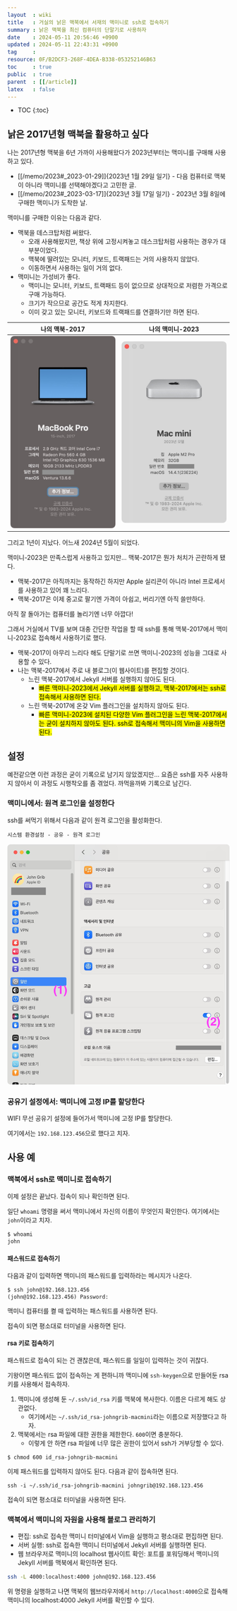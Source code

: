 ```yaml
---
layout  : wiki
title   : 거실의 낡은 맥북에서 서재의 맥미니로 ssh로 접속하기
summary : 낡은 맥북을 최신 컴퓨터의 단말기로 사용하자
date    : 2024-05-11 20:56:46 +0900
updated : 2024-05-11 22:43:31 +0900
tag     : 
resource: 0F/B2DCF3-268F-4DEA-B338-053252146B63
toc     : true
public  : true
parent  : [[/article]]
latex   : false
---
```

* TOC
{:toc}

## 낡은 2017년형 맥북을 활용하고 싶다

나는 2017년형 맥북을 6년 가까이 사용해왔다가 2023년부터는 맥미니를 구매해 사용하고 있다.

- [[/memo/2023#_2023-01-29]]{2023년 1월 29일 일기} - 다음 컴퓨터로 맥북이 아니라 맥미니를 선택해야겠다고 고민한 글.
- [[/memo/2023#_2023-03-17]]{2023년 3월 17일 일기} - 2023년 3월 8일에 구매한 맥미니가 도착한 날.

맥미니를 구매한 이유는 다음과 같다.

- 맥북을 데스크탑처럼 써왔다.
    - 오래 사용해왔지만, 책상 위에 고정시켜놓고 데스크탑처럼 사용하는 경우가 대부분이었다.
    - 맥북에 딸려있는 모니터, 키보드, 트랙패드는 거의 사용하지 않았다.
    - 이동하면서 사용하는 일이 거의 없다.
- 맥미니는 가성비가 좋다.
    - 맥미니는 모니터, 키보드, 트랙패드 등이 없으므로 상대적으로 저렴한 가격으로 구매 가능하다.
    - 크기가 작으므로 공간도 적게 차지한다.
    - 이미 갖고 있는 모니터, 키보드와 트랙패드를 연결하기만 하면 된다.

| 나의 맥북-2017                                                              | 나의 맥미니-2023                                                        |
|-----------------------------------------------------------------------------|-------------------------------------------------------------------------|
| ![]( /resource/0F/B2DCF3-268F-4DEA-B338-053252146B63/macbook-pro-2017.jpg ) | ![]( /resource/0F/B2DCF3-268F-4DEA-B338-053252146B63/macmini-2023.jpg ) |

그리고 1년이 지났다. 어느새 2024년 5월이 되었다.

맥미니-2023은 만족스럽게 사용하고 있지만... 맥북-2017은 뭔가 처치가 곤란하게 됐다.

- 맥북-2017은 아직까지는 동작하긴 하지만 Apple 실리콘이 아니라 Intel 프로세서를 사용하고 있어 꽤 느리다.
- 맥북-2017은 이제 중고로 팔기엔 가격이 아쉽고, 버리기엔 아직 쓸만하다.

아직 잘 돌아가는 컴퓨터를 놀리기엔 너무 아깝다!

그래서 거실에서 TV를 보며 대충 간단한 작업을 할 때 ssh를 통해 맥북-2017에서 맥미니-2023로 접속해서 사용하기로 했다.

- 맥북-2017이 아무리 느리다 해도 단말기로 쓰면 맥미니-2023의 성능을 그대로 사용할 수 있다.
- 나는 맥북-2017에서 주로 내 블로그(이 웹사이트)를 편집할 것이다.
    - 느린 맥북-2017에서 Jekyll 서버를 실행하지 않아도 된다.
        - <mark>빠른 맥미니-2023에서 Jekyll 서버를 실행하고, 맥북-2017에서는 ssh로 접속해서 사용하면 된다.</mark>
    - 느린 맥북-2017에 온갖 Vim 플러그인을 설치하지 않아도 된다.
        - <mark>빠른 맥미니-2023에 설치된 다양한 Vim 플러그인을 느린 맥북-2017에서는 굳이 설치하지 않아도 된다. ssh로 접속해서 맥미니의 Vim을 사용하면 된다.</mark>

## 설정

예전같으면 이런 과정은 굳이 기록으로 남기지 않았겠지만...
요즘은 ssh를 자주 사용하지 않아서 이 과정도 시행착오를 좀 겪었다. 까먹을까봐 기록으로 남긴다.

### 맥미니에서: 원격 로그인을 설정한다

ssh를 써먹기 위해서 다음과 같이 원격 로그인을 활성화한다.

`시스템 환경설정 - 공유 - 원격 로그인`

![]( /resource/0F/B2DCF3-268F-4DEA-B338-053252146B63/macmini-share-login.jpg )

### 공유기 설정에서: 맥미니에 고정 IP를 할당한다

WIFI 무선 공유기 설정에 들어가서 맥미니에 고정 IP를 할당한다.

여기에서는 `192.168.123.456`으로 했다고 치자.

## 사용 예
### 맥북에서 ssh로 맥미니로 접속하기

이제 설정은 끝났다. 접속이 되나 확인하면 된다.

일단 `whoami` 명령을 써서 맥미니에서 자신의 이름이 무엇인지 확인한다. 여기에서는 `john`이라고 치자.

```bash
$ whoami
john
```

#### 패스워드로 접속하기

다음과 같이 입력하면 맥미니의 패스워드를 입력하라는 메시지가 나온다.

```
$ ssh john@192.168.123.456
(john@192.168.123.456) Password:
```

맥미니 컴퓨터를 켤 때 입력하는 패스워드를 사용하면 된다.

접속이 되면 평소대로 터미널을 사용하면 된다.

#### rsa 키로 접속하기

패스워드로 접속이 되는 건 괜찮은데, 패스워드를 일일이 입력하는 것이 귀찮다.

기왕이면 패스워드 없이 접속하는 게 편하니까 맥미니에 `ssh-keygen`으로 만들어둔 rsa 키를 사용해서 접속하자.

1. 맥미니에 생성해 둔 `~/.ssh/id_rsa` 키를 맥북에 복사한다. 이름은 다르게 해도 상관없다.
    - 여기에서는 `~/.ssh/id_rsa-johngrib-macmini`라는 이름으로 저장했다고 하자.
2. 맥북에서는 rsa 파일에 대한 권한을 제한한다. `600`이면 충분하다.
    - 이렇게 안 하면 rsa 파일에 너무 많은 권한이 있어서 ssh가 거부당할 수 있다.

```
$ chmod 600 id_rsa-johngrib-macmini
```

이제 패스워드를 입력하지 않아도 된다. 다음과 같이 접속하면 된다.

```
ssh -i ~/.ssh/id_rsa-johngrib-macmini johngrib@192.168.123.456
```

접속이 되면 평소대로 터미널을 사용하면 된다.

### 맥북에서 맥미니의 자원을 사용해 블로그 관리하기

- 편집: ssh로 접속한 맥미니 터미널에서 Vim을 실행하고 평소대로 편집하면 된다.
- 서버 실행: ssh로 접속한 맥미니 터미널에서 Jekyll 서버를 실행하면 된다.
- 웹 브라우저로 맥미니의 localhost 웹사이트 확인: 포트를 포워딩해서 맥미니의 Jekyll 서버를 맥북에서 확인하면 된다.

```bash
ssh -L 4000:localhost:4000 john@192.168.123.456
```

위 명령을 실행하고 나면 맥북의 웹브라우저에서 `http://localhost:4000`으로 접속해 맥미니의 localhost:4000 Jekyll 서버를 확인할 수 있다.

